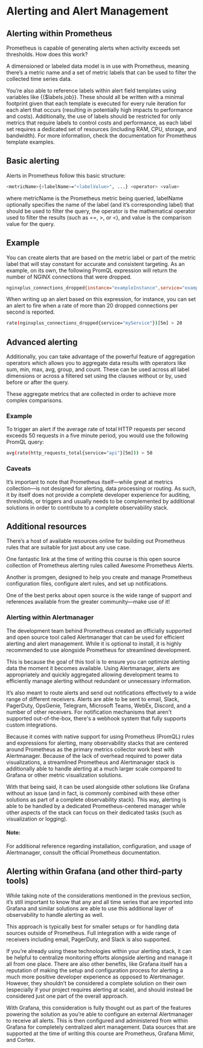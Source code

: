# Alerting and Alert Management

## Alerting within Prometheus
Prometheus is capable of generating alerts when activity exceeds set thresholds. How does this work?

A dimensioned or labeled data model is in use with Prometheus, meaning there’s a metric name and a set of metric labels that can be used to filter the collected time series data. 

You’re also able to reference labels within alert field templates using variables like {{$labels.job}}. These should all be written with a minimal footprint given that each template is executed for every rule iteration for each alert that occurs (resulting in potentially high impacts to performance and costs). Additionally, the use of labels should be restricted for only metrics that require labels to control costs and performance, as each label set requires a dedicated set of resources (including RAM, CPU, storage, and bandwidth). For more information, check the documentation for Prometheus template examples.

## Basic alerting
Alerts in Prometheus follow this basic structure:

```bash
<metricName>{<labelName>="<labelValue>", ...} <operator> <value>
```

where metricName is the Prometheus metric being queried, labelName optionally specifies the name of the label (and it’s corresponding label) that should be used to filter the query, the operator is the mathematical operator used to filter the results (such as ==, >, or <), and value is the comparison value for the query.

## Example

You can create alerts that are based on the metric label or part of the metric label that will stay constant for accurate and consistent targeting. As an example, on its own, the following PromQL expression will return the number of NGINX connections that were dropped.

```bash
nginxplus_connections_dropped{instance="exampleInstance",service="exampleService"}
```
When writing up an alert based on this expression, for instance, you can set an alert to fire when a rate of more than 20 dropped connections per second is reported.

```bash
rate(nginxplus_connections_dropped{service="myService"})[5m] > 20
```
 
## Advanced alerting
Additionally, you can take advantage of the powerful feature of aggregation operators which allows you to aggregate data results with operators like sum, min, max, avg, group, and count. These can be used across all label dimensions or across a filtered set using the clauses without or by, used before or after the query.

These aggregate metrics that are collected in order to achieve more complex comparisons. 

### Example

To trigger an alert if the average rate of total HTTP requests per second exceeds 50 requests in a five minute period, you would use the following PromQL query:

```bash
avg(rate(http_requests_total{service="api"}[5m])) > 50
```
 
### Caveats
It’s important to note that Prometheus itself—while great at metrics collection—is not designed for alerting, data processing or routing. As such, it by itself does not provide a complete developer experience for auditing, thresholds, or triggers and usually needs to be complemented by additional solutions in order to contribute to a complete observability stack.

## Additional resources
There’s a host of available resources online for building out Prometheus rules that are suitable for just about any use case. 

One fantastic link at the time of writing this course is this open source collection of Prometheus alerting rules called Awesome Prometheus Alerts. 

Another is promgen, designed to help you create and manage Prometheus configuration files, configure alert rules, and set up notifications. 

One of the best perks about open source is the wide range of support and references available from the greater community—make use of it!

### Alerting within Alertmanager
The development team behind Prometheus created an officially supported and open source tool called Alertmanager that can be used for efficient alerting and alert management. While it is optional to install, it is highly recommended to use alongside Prometheus for streamlined development. 

This is because the goal of this tool is to ensure you can optimize alerting data the moment it becomes available. Using Alertmanager, alerts are appropriately and quickly aggregated allowing development teams to efficiently manage alerting without redundant or unnecessary information. 

It’s also meant to route alerts and send out notifications effectively to a wide range of different receivers. Alerts are able to be sent to email, Slack, PagerDuty, OpsGenie, Telegram, Microsoft Teams, WebEx, Discord, and a number of other receivers. For notification mechanisms that aren't supported out-of-the-box, there's a webhook system that fully supports custom integrations. 

Because it comes with native support for using Prometheus (PromQL) rules and expressions for alerting, many observability stacks that are centered around Prometheus as the primary metrics collector work best with Alertmanager. Because of the lack of overhead required to power data visualizations, a streamlined Prometheus and Alertmanager stack is additionally able to handle alerting at a much larger scale compared to Grafana or other metric visualization solutions.

With that being said, it can be used alongside other solutions like Grafana without an issue (and in fact, is commonly combined with these other solutions as part of a complete observability stack). This way, alerting is able to be handled by a dedicated Prometheus-centered manager while other aspects of the stack can focus on their dedicated tasks (such as visualization or logging). 

#### Note:
For additional reference regarding installation, configuration, and usage of Alertmanager, consult the official Prometheus documentation.


## Alerting within Grafana (and other third-party tools)
While taking note of the considerations mentioned in the previous section, it’s still important to know that any and all time series that are imported into Grafana and similar solutions are able to use this additional layer of observability to handle alerting as well.

This approach is typically best for smaller setups or for handling data sources outside of Prometheus. Full integration with a wide range of receivers including email, PagerDuty, and Slack is also supported. 

If you’re already using these technologies within your alerting stack, it can be helpful to centralize monitoring efforts alongside alerting and manage it all from one place. There are also other benefits, like Grafana itself has a reputation of making the setup and configuration process for alerting a much more positive developer experience as opposed to Alertmanager. However, they shouldn’t be considered a complete solution on their own (especially if your project requires alerting at scale), and should instead be considered just one part of the overall approach.


With Grafana, this consideration is fully thought out as part of the features powering the solution as you’re able to configure an external Alertmanager to receive all alerts. This is then configured and administered from within Grafana for completely centralized alert management. Data sources that are supported at the time of writing this course are Prometheus, Grafana Mimir, and Cortex.
